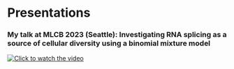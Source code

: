 # Presentations

### My talk at MLCB 2023 (Seattle): Investigating RNA splicing as a source of cellular diversity using a binomial mixture model 

[![Click to watch the video](http://img.youtube.com/vi/Krth2YthLCc/mqdefault.jpg)](https://www.youtube.com/watch?v=Krth2YthLCc&ab_channel=MachineLearninginComputationalBiology)


